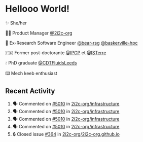 # Hellooo World!

✨ She/her

👩‍💻 Product Manager [@2i2c-org](https://2i2c.org/)

🐻 Ex-Research Software Engineer [@bear-rsg](https://github.com/bear-rsg) [@baskerville-hpc](https://github.com/baskerville-hpc) 

🇫🇷 Former post-doctorante [@IPGP](https://github.com/IPGP) et [@ISTerre](https://www.isterre.fr/) 

💧 PhD graduate [@CDTFluidsLeeds](https://fluid-dynamics.leeds.ac.uk/) 

⌨️ Mech keeb enthusiast 

## Recent Activity 

<!--START_SECTION:activity-->
1. 🗣 Commented on [#5010](https://github.com/2i2c-org/infrastructure/issues/5010#issuecomment-2618935911) in [2i2c-org/infrastructure](https://github.com/2i2c-org/infrastructure)
2. 🗣 Commented on [#5010](https://github.com/2i2c-org/infrastructure/issues/5010#issuecomment-2618917941) in [2i2c-org/infrastructure](https://github.com/2i2c-org/infrastructure)
3. 🗣 Commented on [#5010](https://github.com/2i2c-org/infrastructure/issues/5010#issuecomment-2618893056) in [2i2c-org/infrastructure](https://github.com/2i2c-org/infrastructure)
4. 🗣 Commented on [#5010](https://github.com/2i2c-org/infrastructure/issues/5010#issuecomment-2618884841) in [2i2c-org/infrastructure](https://github.com/2i2c-org/infrastructure)
5. 🔒 Closed issue [#364](https://github.com/2i2c-org/2i2c-org.github.io/issues/364) in [2i2c-org/2i2c-org.github.io](https://github.com/2i2c-org/2i2c-org.github.io)
<!--END_SECTION:activity-->
